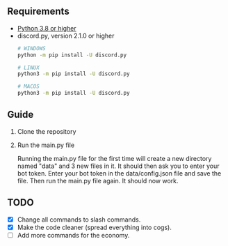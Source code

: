 ## Requirements
- [Python 3.8 or higher](https://www.python.org/downloads/)
- discord.py, version 2.1.0 or higher 
    ```bash
    # WINDOWS 
    python -m pip install -U discord.py

    # LINUX
    python3 -m pip install -U discord.py

    # MACOS
    python3 -m pip install -U discord.py
    ```

## Guide

1. Clone the repository
2. Run the main.py file

    Running the main.py file for the first time will create a new directory named "data" and 3 new files in it. It should then ask you to enter your bot token. Enter your bot token in the data/config.json file and save the file. Then run the main.py file again. It should now work.


## TODO
- [x] Change all commands to slash commands.
- [x] Make the code cleaner (spread everything into cogs).
- [ ] Add more commands for the economy.